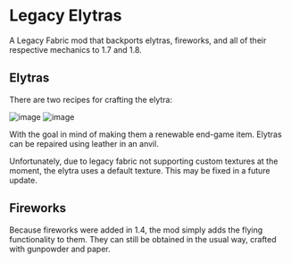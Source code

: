# Legacy Elytras

A Legacy Fabric mod that backports elytras, fireworks, and all of their respective mechanics to 1.7 and 1.8.

## Elytras

There are two recipes for crafting the elytra:

![image](https://user-images.githubusercontent.com/95588510/156916038-a54cbdab-9658-4719-8674-04a8d1d7a7b3.png)
![image](https://user-images.githubusercontent.com/95588510/156916078-7146a04d-1874-43ea-a00e-343e1eaabb71.png)

With the goal in mind of making them a renewable end-game item. Elytras can be repaired using leather in an anvil.

Unfortunately, due to legacy fabric not supporting custom textures at the moment, the elytra uses a default texture. This may be fixed in a future update.

## Fireworks

Because fireworks were added in 1.4, the mod simply adds the flying functionality to them. They can still be obtained in the usual way, crafted with gunpowder and paper. 
